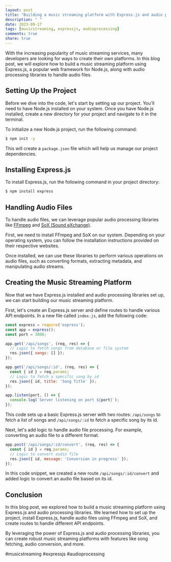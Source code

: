 ```yaml
---
layout: post
title: "Building a music streaming platform with Express.js and audio processing libraries"
description: " "
date: 2023-09-17
tags: [musicstreaming, expressjs, audioprocessing]
comments: true
share: true
---
```


With the increasing popularity of music streaming services, many developers are looking for ways to create their own platforms. In this blog post, we will explore how to build a music streaming platform using Express.js, a popular web framework for Node.js, along with audio processing libraries to handle audio files.

## Setting Up the Project

Before we dive into the code, let's start by setting up our project. You'll need to have Node.js installed on your system. Once you have Node.js installed, create a new directory for your project and navigate to it in the terminal.

To initialize a new Node.js project, run the following command:

```bash
$ npm init -y
```

This will create a `package.json` file which will help us manage our project dependencies.

## Installing Express.js

To install Express.js, run the following command in your project directory:

```bash
$ npm install express
```

## Handling Audio Files

To handle audio files, we can leverage popular audio processing libraries like [FFmpeg](https://www.ffmpeg.org/) and [SoX (Sound eXchange)](http://sox.sourceforge.net/).

First, we need to install FFmpeg and SoX on our system. Depending on your operating system, you can follow the installation instructions provided on their respective websites.

Once installed, we can use these libraries to perform various operations on audio files, such as converting formats, extracting metadata, and manipulating audio streams.

## Creating the Music Streaming Platform

Now that we have Express.js installed and audio processing libraries set up, we can start building our music streaming platform.

First, let's create an Express.js server and define routes to handle various API endpoints. In a new file called `index.js`, add the following code:

```javascript
const express = require('express');
const app = express();
const port = 3000;

app.get('/api/songs', (req, res) => {
  // Logic to fetch songs from database or file system
  res.json({ songs: [] });
});

app.get('/api/songs/:id', (req, res) => {
  const { id } = req.params;
  // Logic to fetch a specific song by id
  res.json({ id, title: 'Song Title' });
});

app.listen(port, () => {
  console.log(`Server listening on port ${port}`);
});
```

This code sets up a basic Express.js server with two routes: `/api/songs` to fetch a list of songs and `/api/songs/:id` to fetch a specific song by its id.

Next, let's add logic to handle audio file processing. For example, converting an audio file to a different format. 

```javascript
app.post('/api/songs/:id/convert', (req, res) => {
  const { id } = req.params;
  // Logic to convert audio file
  res.json({ id, message: 'Conversion in progress' });
});
```

In this code snippet, we created a new route `/api/songs/:id/convert` and added logic to convert an audio file based on its id.

## Conclusion

In this blog post, we explored how to build a music streaming platform using Express.js and audio processing libraries. We learned how to set up the project, install Express.js, handle audio files using FFmpeg and SoX, and create routes to handle different API endpoints.

By leveraging the power of Express.js and audio processing libraries, you can create robust music streaming platforms with features like song fetching, audio conversion, and more.

#musicstreaming #expressjs #audioprocessing